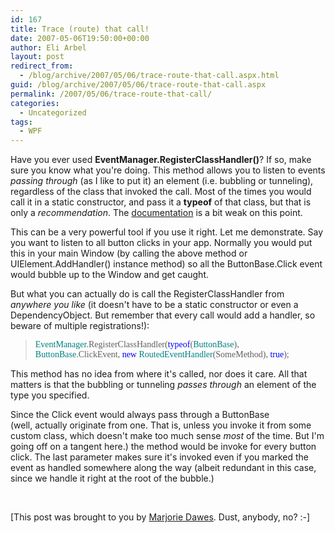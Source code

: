 ```yaml
---
id: 167
title: Trace (route) that call!
date: 2007-05-06T19:50:00+00:00
author: Eli Arbel
layout: post
redirect_from:
  - /blog/archive/2007/05/06/trace-route-that-call.aspx.html
guid: /blog/archive/2007/05/06/trace-route-that-call.aspx
permalink: /2007/05/06/trace-route-that-call/
categories:
  - Uncategorized
tags:
  - WPF
---
```

Have you ever used **EventManager.RegisterClassHandler()**? If so, make sure you know what you're doing. This method allows you to listen to events _passing&nbsp;through_ (as I like to put it) an element (i.e.&nbsp;bubbling or tunneling), regardless of the class that invoked the call. Most of the times you would call it in a static constructor, and pass it a **typeof** of that class, but that is only a _recommendation_. The [documentation](http://msdn2.microsoft.com/en-us/library/ms747183.aspx) is a bit weak on this point.


  


This can be a very powerful tool if you use it right. Let me demonstrate. Say you want to listen to all button clicks in your app. Normally you would put this in your main Window (by calling the above method or UIElement.AddHandler() instance method) so all the ButtonBase.Click event would bubble up to the Window and get caught.


  


But what you can actually do is call the RegisterClassHandler from _anywhere you like_ (it doesn't have to be a static constructor or even&nbsp;a DependencyObject. But remember that every call would add a handler, so beware of multiple registrations!):


  


> 
  
> 
> 
> <FONT face=Consolas><FONT color=#008080>EventManager</FONT>.RegisterClassHandler(<FONT color=#0000ff>typeof</FONT>(<FONT color=#008080>ButtonBase</FONT>), <FONT color=#008080>ButtonBase</FONT>.ClickEvent, <FONT color=#0000ff>new</FONT> <FONT color=#008080>RoutedEventHandler</FONT>(SomeMethod), <FONT color=#0000ff>true</FONT>);</FONT>


  


This method has no idea from where it's called, nor does it care. All that matters is that the bubbling or tunneling _passes&nbsp;through_ an element of the type you specified.


  


Since the Click event would always pass through a ButtonBase (well,&nbsp;actually originate from one.&nbsp;That is, unless you invoke it from some custom class, which doesn't make too much sense _most_ of the time. But I'm going off on a tangent here.) the method would be invoke for every button click. The last parameter makes sure it's invoked even if you marked the event as&nbsp;handled somewhere along the way (albeit redundant in this case, since we handle it right at the root of the bubble.)


  


&nbsp;


  


[This post was brought to you by [Marjorie Dawes](http://www.bbc.co.uk/comedy/littlebritain/characters/marjorie.shtml). Dust, anybody, no? :-]